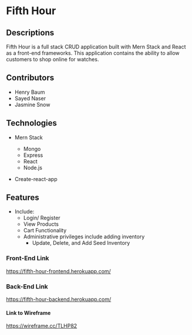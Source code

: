 # Fifth Hour

## Descriptions
Fifth Hour is a full stack CRUD application built with Mern Stack and React as a front-end frameworks. This application contains the ability to allow customers to shop online for watches.

## Contributors

  * Henry Baum
  * Sayed Naser  
  * Jasmine Snow

## Technologies

* Mern Stack
  * Mongo
  * Express
  * React
  * Node.js

* Create-react-app

## Features
* Include:
  * Login/ Register
  * View Products
  * Cart Functionality
  * Administrative privileges include adding inventory
    * Update, Delete, and Add Seed Inventory

### Front-End Link

https://fifth-hour-frontend.herokuapp.com/

### Back-End Link

https://fifth-hour-backend.herokuapp.com/


#### Link to Wireframe

https://wireframe.cc/TLHP82
